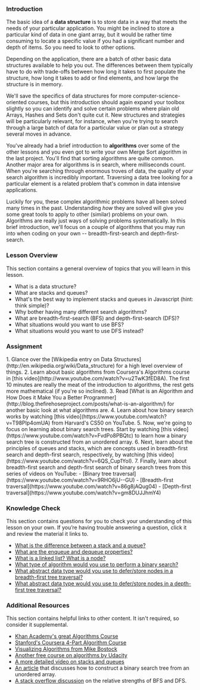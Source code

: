 ### Introduction

The basic idea of a **data structure** is to store data in a way that meets the needs of your particular application.  You might be inclined to store a particular kind of data in one giant array, but it would be rather time consuming to locate a specific value if you had a significant number and depth of items.  So you need to look to other options.

Depending on the application, there are a batch of other basic data structures available to help you out.  The differences between them typically have to do with trade-offs between how long it takes to first populate the structure, how long it takes to add or find elements, and how large the structure is in memory.

We'll save the specifics of data structures for more computer-science-oriented courses, but this introduction should again expand your toolbox slightly so you can identify and solve certain problems where plain old Arrays, Hashes and Sets don't quite cut it.  New structures and strategies will be particularly relevant, for instance, when you're trying to search through a large batch of data for a particular value or plan out a strategy several moves in advance.

You've already had a brief introduction to **algorithms** over some of the other lessons and you even got to write your own Merge Sort algorithm in the last project.  You'll find that sorting algorithms are quite common.  Another major area for algorithms is in search, where milliseconds count.  When you're searching through enormous troves of data, the quality of your search algorithm is incredibly important.  Traversing a data tree looking for a particular element is a related problem that's common in data intensive applications.

Luckily for you, these complex algorithmic problems have all been solved many times in the past.  Understanding *how* they are solved will give you some great tools to apply to other (similar) problems on your own.  Algorithms are really just ways of solving problems systematically.  In this brief introduction, we'll focus on a couple of algorithms that you may run into when coding on your own -- breadth-first-search and depth-first-search.

### Lesson Overview

This section contains a general overview of topics that you will learn in this lesson.

-  What is a data structure?
-  What are stacks and queues?
-  What's the best way to implement stacks and queues in Javascript (hint: think simple)?
-  Why bother having many different search algorithms?
-  What are breadth-first-search (BFS) and depth-first-search (DFS)?
-  What situations would you want to use BFS?
-  What situations would you want to use DFS instead?

### Assignment

<div class="lesson-content__panel" markdown="1">
  1. Glance over the [Wikipedia entry on Data Structures](http://en.wikipedia.org/wiki/Data_structure) for a high level overview of things.
  2. Learn about basic algorithms from Coursera's Algorithms course in [this video](http://www.youtube.com/watch?v=u2TwK3fED8A).  The first 10 minutes are really the meat of the introduction to algorithms, the rest gets more mathematical (if you're so inclined).
  3. Read [What is an Algorithm and How Does it Make You a Better Programmer](http://blog.thefirehoseproject.com/posts/what-is-an-algorithm/) for another basic look at what algorithms are.
  4. Learn about how binary search works by watching [this video](https://www.youtube.com/watch?v=T98PIp4omUA) from Harvard's CS50 on YouTube.
  5. Now, we're going to focus on learning about binary search trees. Start by watching [this video](https://www.youtube.com/watch?v=FvdPo8PBQtc) to learn how a binary search tree is constructed from an unordered array.
  6. Next, learn about the principles of queues and stacks, which are concepts used in breadth-first search and depth-first search, respectively, by watching [this video](https://www.youtube.com/watch?v=6QS_Cup1YoI).
  7. Finally, learn about breadth-first search and depth-first search of binary search trees from this series of videos on YouTube:
     -  [Binary tree traversal](https://www.youtube.com/watch?v=9RHO6jU--GU)
     -  [Breadth-first traversal](https://www.youtube.com/watch?v=86g8jAQug04)
     -  [Depth-first traversal](https://www.youtube.com/watch?v=gm8DUJJhmY4)
</div>


### Knowledge Check

This section contains questions for you to check your understanding of this lesson on your own. If you’re having trouble answering a question, click it and review the material it links to.

-  <a class="knowledge-check-link" href="https://www.youtube.com/watch?v=6QS_Cup1YoI">What is the difference between a stack and a queue?</a>
-  <a class="knowledge-check-link" href="http://blog.thefirehoseproject.com/posts/what-is-an-algorithm/">What are the enqueue and dequeue properties?</a>
-  <a class="knowledge-check-link" href="https://en.wikipedia.org/wiki/Data_structure#Examples">What is a linked list? What is a node?</a>
-  <a class="knowledge-check-link" href="https://youtu.be/T98PIp4omUA?t=20">What type of algorithm would you use to perform a binary search?</a>
-  <a class="knowledge-check-link" href="https://youtu.be/86g8jAQug04?t=103">What abstract data type would you use to defer/store nodes in a breadth-first tree traversal?</a>
-  <a class="knowledge-check-link" href="https://youtu.be/gm8DUJJhmY4?t=499">What abstract data type would you use to defer/store nodes in a depth-first tree traversal?</a>

### Additional Resources

This section contains helpful links to other content. It isn't required, so consider it supplemental.

-  [Khan Academy's great Algorithms Course](https://www.khanacademy.org/computing/computer-science/algorithms)
-  [Stanford's Coursera 4-Part Algorithm Course](https://www.coursera.org/specializations/algorithms)
-  [Visualizing Algorithms from Mike Bostock](http://bost.ocks.org/mike/algorithms/)
-  [Another free course on algorithms by Udacity](https://www.udacity.com/course/cs215)
-  [A more detailed video on stacks and queues](https://www.youtube.com/watch?v=idrrIMXXeHM)
-  [An article](https://www.crondose.com/2016/06/create-a-binary-search-tree-array/) that discusses how to construct a binary search tree from an unordered array.
-  [A stack overflow discussion](https://stackoverflow.com/questions/3332947/when-is-it-practical-to-use-depth-first-search-dfs-vs-breadth-first-search-bf) on the relative strengths of BFS and DFS.
